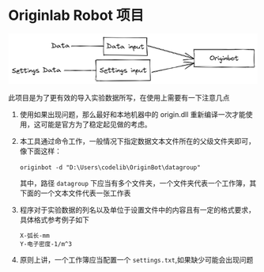 # Originlab Robot 项目

![结构](./pic/func.png)

此项目是为了更有效的导入实验数据所写，在使用上需要有一下注意几点

1. 使用如果出现问题，那么最好和本地机器中的 origin.dll 重新编译一次才能使用，这可能是官方为了稳定起见做的考虑。

2. 本工具通过命令工作，一般情况下指定数据文本文件所在的父级文件夹即可，像下面这样：

   `originbot -d "D:\Users\codelib\OriginBot\datagroup"`

   其中，路径 `datagroup` 下应当有多个文件夹，一个文件夹代表一个工作簿，其下面的一个文本文件代表一张工作表

3. 程序对于实验数据的列名以及单位于设置文件中的内容且有一定的格式要求，具体格式参考例子如下

   ```txt
   X-弧长-mm
   Y-电子密度-1/m^3
   ```

4. 原则上讲，一个工作簿应当配置一个 `settings.txt`,如果缺少可能会出现问题
   
   



